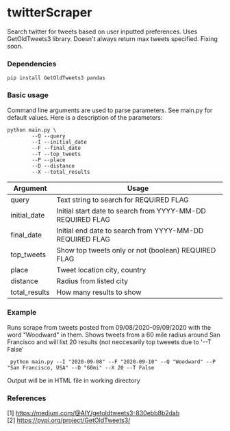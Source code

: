 # twitterScraper
Search twitter for tweets based on user inputted preferences. Uses GetOldTweets3 library. Doesn't always return max tweets specified. Fixing soon.

### Dependencies

 ```pip install GetOldTweets3 pandas```

### Basic usage

Command line arguments are used to parse parameters. See main.py for default values. Here is a description of the parameters: 

```
python main.py \
        --Q --query        
        --I --initial_date        
        --F --final_date        
        --T --top_tweets      
        --P --place 
        --D --distance        
        --X --total_results    
```

  Argument              | Usage          
----------------------- | ------------------
query                   | Text string to search for REQUIRED FLAG
initial_date            | Initial start date to search from YYYY-MM-DD REQUIRED FLAG
final_date              | Initial end date to search from YYYY-MM-DD REQUIRED FLAG
top_tweets              | Show top tweets only or not (boolean) REQUIRED FLAG
place                   | Tweet location city, country
distance                | Radius from listed city
total_results           | How many results to show


### Example

Runs scrape from tweets posted from 09/08/2020-09/09/2020 with the word "Woodward" in them. Shows tweets from a 60 mile radius around San Francisco and will list 20 results (not neccesarily top tweeets due to '--T False'

``` python main.py --I "2020-09-08" --F "2020-09-10" --Q "Woodward" --P "San Francisco, USA" --D "60mi" --X 20 --T False```

Output will be in HTML file in working directory



### References
[1] https://medium.com/@AIY/getoldtweets3-830ebb8b2dab \
[2] https://pypi.org/project/GetOldTweets3/ 
